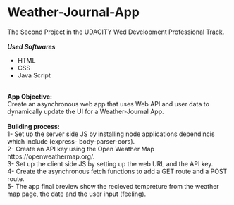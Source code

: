 # Weather-Journal-App
The Second Project in the UDACITY Wed Development Professional Track.<br>
<br>
<strong> <em> Used Softwares</em></strong><br>
<ul><li> HTML</li>
    <li> CSS</li>
    <li> Java Script</li>
  </ul><br>
  <strong> App Objective:</strong><br>
  Create an asynchronous web app that uses Web API and user data to dynamically update the UI for a Weather-Journal App.<br>
  <br>
  <strong> Building process:</strong><br>
  1- Set up the server side JS by installing node applications dependincis which include (express- body-parser-cors).<br>
  2- Create an API key using the Open Weather Map https://openweathermap.org/.<br>
  3- Set up the client side JS by setting up the web URL and the API key.<br>
  4- Create the asynchronous fetch functions to add a GET route and a POST route.<br>
  5- The app final breview show the recieved tempreture from the weather map page, the date and the user input (feeling).<br>
